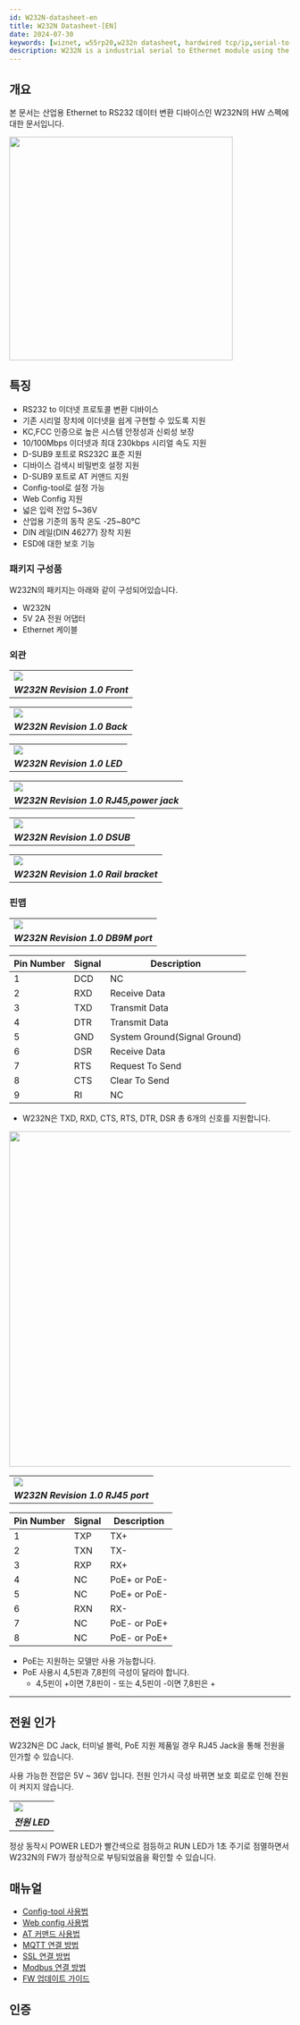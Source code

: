 ```yaml
---
id: W232N-datasheet-en
title: W232N Datasheet-[EN]
date: 2024-07-30
keywords: [wiznet, w55rp20,w232n datasheet, hardwired tcp/ip,serial-to-ethernet, w5500, rp2040]
description: W232N is a industrial serial to Ethernet module using the W55RP20
---
```


## 개요

본 문서는 산업용 Ethernet to RS232 데이터 변환 디바이스인 W232N의 HW 스펙에 대한 문서입니다.

<img src="/img/products/w232n/W232_Rail_mount.png" width="400" />

## 특징

- RS232 to 이더넷 프로토콜 변환 디바이스
- 기존 시리얼 장치에 이더넷을 쉽게 구현할 수 있도록 지원
- KC,FCC 인증으로 높은 시스템 안정성과 신뢰성 보장
- 10/100Mbps 이더넷과 최대 230kbps 시리얼 속도 지원
- D-SUB9 포트로 RS232C 표준 지원
- 디바이스 검색시 비밀번호 설정 지원
- D-SUB9 포트로 AT 커맨드 지원
- Config-tool로 설정 가능
- Web Config 지원
- 넓은 입력 전압 5~36V
- 산업용 기준의 동작 온도 -25~80℃
- DIN 레일(DIN 46277) 장착 지원
- ESD에 대한 보호 기능

### 패키지 구성품

W232N의 패키지는 아래와 같이 구성되어있습니다.

  - W232N
  - 5V 2A 전원 어댑터
  - Ethernet 케이블


### 외관

|                                                                       |
| --------------------------------------------------------------------- |
| ![](/img/products/w232n/Front.png) |
| ***W232N Revision 1.0 Front***                                          |

|                                                                       |
| --------------------------------------------------------------------- |
| ![](/img/products/w232n/Back.png) |
| ***W232N Revision 1.0 Back***                                          |

|                                                                       |
| --------------------------------------------------------------------- |
| ![](/img/products/w232n/LED.png) |
| ***W232N Revision 1.0 LED***                              |

|                                                                       |
| --------------------------------------------------------------------- |
| ![](/img/products/w232n/RJ45.png) |
| ***W232N Revision 1.0 RJ45,power jack***                              |

|                                                                       |
| --------------------------------------------------------------------- |
| ![](/img/products/w232n/DSUB.png) |
| ***W232N Revision 1.0 DSUB***                              |

|                                                                       |
| --------------------------------------------------------------------- |
| ![](/img/products/w232n/W232_Rail_mount.png) |
| ***W232N Revision 1.0 Rail bracket***                                 |

<!--
### 치수

|                                                                       |
| --------------------------------------------------------------------- |
| ![](/img/products/w232n/Dimension.png) |
| ***W232N Revision 1.0 Dimension***                                    |
-->
### 핀맵

|                                                                       |
| --------------------------------------------------------------------- |
| ![](/img/products/w232n/w232n_pinout.png)                                   |
| ***W232N Revision 1.0 DB9M port***                                    |

| Pin Number | Signal | Description                  |
|------------|--------|------------------------------|
| 1          | DCD    | NC                           |
| 2          | RXD    | Receive Data                 |
| 3          | TXD    | Transmit Data                |
| 4          | DTR    | Transmit Data                |
| 5          | GND    | System Ground(Signal Ground) |
| 6          | DSR    | Receive Data                 |
| 7          | RTS    | Request To Send              |
| 8          | CTS    | Clear To Send                |
| 9          | RI     | NC                           |

-   W232N은 TXD, RXD, CTS, RTS, DTR, DSR 총 6개의 신호를 지원합니다.

<img src="/img/products/w232n/Serial.png" width="600" />


|                                                                       |
| --------------------------------------------------------------------- |
| ![](/img/products/w232n/RJ45_PIN.png)                                   |
| ***W232N Revision 1.0 RJ45 port***                                    |

| Pin Number | Signal | Description                  |
|------------|--------|------------------------------|
| 1          | TXP    | TX+                          |
| 2          | TXN    | TX-                          |
| 3          | RXP    | RX+                          |
| 4          | NC     | PoE+ or PoE-                 |
| 5          | NC     | PoE+ or PoE-                 |
| 6          | RXN    | RX-                          |
| 7          | NC     | PoE- or PoE+                 |
| 8          | NC     | PoE- or PoE+                 |

-   PoE는 지원하는 모델만 사용 가능합니다.
-   PoE 사용시 4,5핀과 7,8핀의 극성이 달라야 합니다.
    - 4,5핀이 +이면 7,8핀이 - 또는 4,5핀이 -이면 7,8핀은 +

-----

## 전원 인가

W232N은 DC Jack, 터미널 블럭, PoE 지원 제품일 경우 RJ45 Jack을 통해 전원을 인가할 수 있습니다.

<!--
|                                                                       |
| --------------------------------------------------------------------- |
| ![](/img/products/s2e_module/wiz500sr-rp/wiz500sr-rp-callout-top.png) |
| ***DC Jack 사용시***                                                   |

|                                                                       |
| --------------------------------------------------------------------- |
| ![](/img/products/s2e_module/wiz500sr-rp/wiz500sr-rp-callout-top.png) |
| ***터미널 블럭 사용시***                                                |

|                                                                       |
| --------------------------------------------------------------------- |
| ![](/img/products/s2e_module/wiz500sr-rp/wiz500sr-rp-callout-top.png) |
| ***PoE 사용시***                                                |
-->

사용 가능한 전압은 5V ~ 36V 입니다.
전원 인가시 극성 바뀌면 보호 회로로 인해 전원이 켜지지 않습니다.

|                                                                       |
| --------------------------------------------------------------------- |
| ![](/img/products/w232n/POWER_LED.png)                                 |
| ***전원 LED***                                                   |

정상 동작시 POWER LED가 빨간색으로 점등하고 RUN LED가 1초 주기로 점멸하면서 W232N의 FW가 정상적으로 부팅되었음을 확인할 수 있습니다.

## 매뉴얼
- [Config-tool 사용법](./Config-tool-Guide-kr.md)
- [Web config 사용법](./Web_Config_Guide_KO.md)
- [AT 커맨드 사용법](./command-manual-kr.md)
- [MQTT 연결 방법](./mqtt-connection-guide-kr.md)
- [SSL 연결 방법](./ssl-connection-guide-kr.md)
- [Modbus 연결 방법](./modbus-connection-guide-kr.md)
- [FW 업데이트 가이드](./firmware-update-guide-kr.md)


## 인증
<!--
- <a href="/img/products/w232n/KC.pdf" target="_blank">KC 인증</a>
- <a href="/img/products/w232n/FCC.pdf" target="_blank">FCC 인증</a>
-->